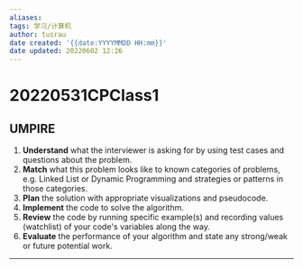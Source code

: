 ```yaml
---
aliases: 
tags: 学习/计算机
author: tusrau
date created: '{{date:YYYYMMDD HH:mm}}'
date updated: 20220602 12:26
---
```


# 20220531CPClass1

## UMPIRE

1. **Understand** what the interviewer is asking for by using test cases and questions about the problem.
2. **Match** what this problem looks like to known categories of problems, e.g. Linked List or Dynamic Programming and strategies or patterns in those categories.
3. **Plan** the solution with appropriate visualizations and pseudocode.
4. **Implement** the code to solve the algorithm.
5. **Review** the code by running specific example(s) and recording values (watchlist) of your code's variables along the way.
6. **Evaluate** the performance of your algorithm and state any strong/weak or future potential work.

---
